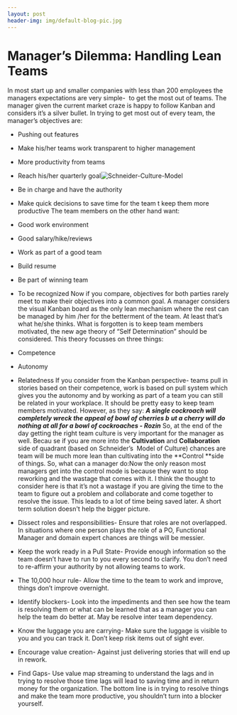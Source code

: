 ```yaml
---
layout: post
header-img: img/default-blog-pic.jpg
---
```


# Manager’s Dilemma: Handling Lean Teams

In most start up and smaller companies with less than 200 employees the managers expectations are very simple-  to get the most out of teams. The manager given the current market craze is happy to follow Kanban and considers it’s a silver bullet. In trying to get most out of every team, the manager’s objectives are: 

  * Pushing out features
  * Make his/her teams work transparent to higher management
  * More productivity from teams
  * Reach his/her quarterly goal![Schneider-Culture-Model](/wp-content/uploads/2013/11/Schneider-Culture-Model-300x219.jpg)
  * Be in charge and have the authority
  * Make quick decisions to save time for the team t keep them more productive
The team members on the other hand want: 
  * Good work environment
  * Good salary/hike/reviews
  * Work as part of a good team
  * Build resume
  * Be part of winning team
  * To be recognized
Now if you compare, objectives for both parties rarely meet to make their objectives into a common goal. A manager considers the visual Kanban board as the only lean mechanism where the rest can be managed by him /her for the betterment of the team. At least that’s what he/she thinks. What is forgotten is to keep team members motivated, the new age theory of “Self Determination” should be considered. This theory focusses on three things: 
  * Competence
  * Autonomy
  * Relatedness
If you consider from the Kanban perspective- teams pull in stories based on their competence, work is based on pull system which gives you the autonomy and by working as part of a team you can still be related in your workplace. It should be pretty easy to keep team members motivated. However, as they say: **_A single cockroach will completely wreck the appeal of bowl of cherries b_** **_ut a cherry will do nothing at all for a bowl of cockroaches - Rozin_** So, at the end of the day getting the right team culture is very important for the manager as well. Becau se if you are more into the **Cultivation** and **Collaboration** side of quadrant (based on Schneider’s  Model of Culture) chances are team will be much more lean than cultivating into the **Control **side of things. So, what can a manager do:Now the only reason most managers get into the control mode is because they want to stop reworking and the wastage that comes with it. I think the thought to consider here is that it’s not a wastage if you are giving the time to the team to figure out a problem and collaborate and come together to resolve the issue. This leads to a lot of time being saved later. A short term solution doesn't help the bigger picture. 

  * Dissect roles and responsibilities- Ensure that roles are not overlapped. In situations where one person plays the role of a PO, Functional Manager and domain expert chances are things will be messier.
  * Keep the work ready in a Pull State- Provide enough information so the team doesn’t have to run to you every second to clarify. You don’t need to re-affirm your authority by not allowing teams to work.
  * The 10,000 hour rule- Allow the time to the team to work and improve, things don’t improve overnight.
  * Identify blockers- Look into the impediments and then see how the team is resolving them or what can be learned that as a manager you can help the team do better at. May be resolve inter team dependency.
  * Know the luggage you are carrying- Make sure the luggage is visible to you and you can track it. Don’t keep risk items out of sight ever.
  * Encourage value creation- Against just delivering stories that will end up in rework.
  * Find Gaps- Use value map streaming to understand the lags and in trying to resolve those time lags will lead to saving time and in return money for the organization.
The bottom line is in trying to resolve things and make the team more productive, you shouldn’t turn into a blocker yourself.